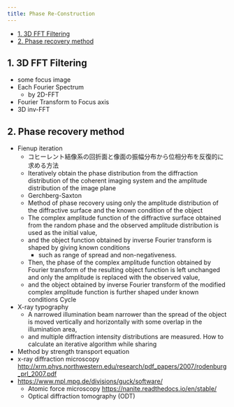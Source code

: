 ```yaml
---
title: Phase Re-Construction
---
```


- [1. 3D FFT Filtering](#1-3d-fft-filtering)
- [2. Phase recovery method](#2-phase-recovery-method)

## 1. 3D FFT Filtering

- some focus image
- Each Fourier Spectrum
  - by 2D-FFT
- Fourier Transform to Focus axis
- 3D inv-FFT

## 2. Phase recovery method

- Fienup iteration
  - コヒーレント結像系の回折面と像面の振幅分布から位相分布を反復的に求める方法
  - Iteratively obtain the phase distribution from the diffraction distribution of the coherent imaging system and the amplitude distribution of the image plane
  - Gerchberg-Saxton
  - Method of phase recovery using only the amplitude distribution of the diffractive surface and the known condition of the object
  - The complex amplitude function of the diffractive surface obtained from the random phase and the observed amplitude distribution is used as the initial value,
  - and the object function obtained by inverse Fourier transform is shaped by giving known conditions
    - such as range of spread and non-negativeness.
  - Then, the phase of the complex amplitude function obtained by Fourier transform of the resulting object function is left unchanged and only the amplitude is replaced with the observed value,
  - and the object obtained by inverse Fourier transform of the modified complex amplitude function is further shaped under known conditions Cycle
- X-ray typography
  - A narrowed illumination beam narrower than the spread of the object is moved vertically and horizontally with some overlap in the illumination area,
  - and multiple diffraction intensity distributions are measured. How to calculate an iterative algorithm while sharing
- Method by strength transport equation
- x-ray diffraction microscopy <http://xrm.phys.northwestern.edu/research/pdf_papers/2007/rodenburg_prl_2007.pdf>
- <https://www.mpl.mpg.de/divisions/guck/software/>
  - Atomic force microscopy <https://nanite.readthedocs.io/en/stable/>
  - Optical diffraction tomography (ODT)
